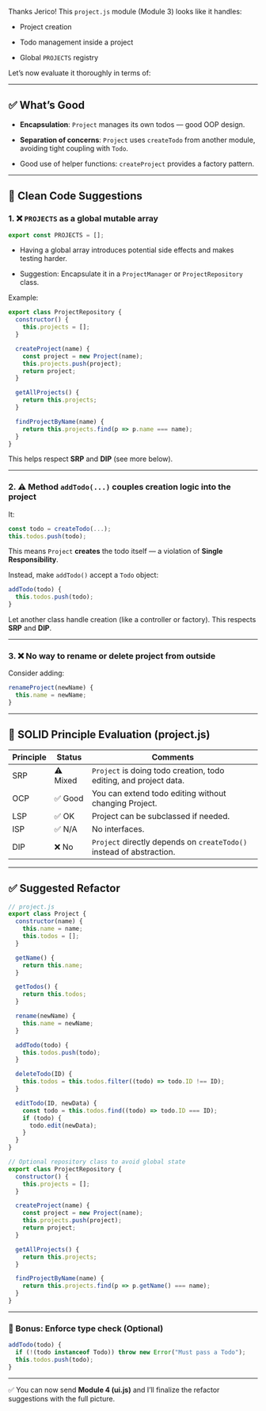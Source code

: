  Thanks Jerico! This `project.js` module (Module 3) looks like it handles:

- Project creation
    
- Todo management inside a project
    
- Global `PROJECTS` registry
    

Let’s now evaluate it thoroughly in terms of:

---

## ✅ What’s Good

- **Encapsulation**: `Project` manages its own todos — good OOP design.
    
- **Separation of concerns**: `Project` uses `createTodo` from another module, avoiding tight coupling with `Todo`.
    
- Good use of helper functions: `createProject` provides a factory pattern.
    

---

## 🧹 Clean Code Suggestions

### 1. ❌ `PROJECTS` as a global mutable array

```js
export const PROJECTS = [];
```

- Having a global array introduces potential side effects and makes testing harder.
    
- Suggestion: Encapsulate it in a `ProjectManager` or `ProjectRepository` class.
    

Example:

```js
export class ProjectRepository {
  constructor() {
    this.projects = [];
  }

  createProject(name) {
    const project = new Project(name);
    this.projects.push(project);
    return project;
  }

  getAllProjects() {
    return this.projects;
  }

  findProjectByName(name) {
    return this.projects.find(p => p.name === name);
  }
}
```

This helps respect **SRP** and **DIP** (see more below).

---

### 2. ⚠️ Method `addTodo(...)` couples creation logic into the project

It:

```js
const todo = createTodo(...);
this.todos.push(todo);
```

This means `Project` **creates** the todo itself — a violation of **Single Responsibility**.

Instead, make `addTodo()` accept a `Todo` object:

```js
addTodo(todo) {
  this.todos.push(todo);
}
```

Let another class handle creation (like a controller or factory). This respects **SRP** and **DIP**.

---

### 3. ❌ No way to rename or delete project from outside

Consider adding:

```js
renameProject(newName) {
  this.name = newName;
}
```

---

## 🧠 SOLID Principle Evaluation (project.js)

|Principle|Status|Comments|
|---|---|---|
|SRP|⚠️ Mixed|`Project` is doing todo creation, todo editing, and project data.|
|OCP|✅ Good|You can extend todo editing without changing Project.|
|LSP|✅ OK|Project can be subclassed if needed.|
|ISP|✅ N/A|No interfaces.|
|DIP|❌ No|`Project` directly depends on `createTodo()` instead of abstraction.|

---

## ✅ Suggested Refactor

```js
// project.js
export class Project {
  constructor(name) {
    this.name = name;
    this.todos = [];
  }

  getName() {
    return this.name;
  }

  getTodos() {
    return this.todos;
  }

  rename(newName) {
    this.name = newName;
  }

  addTodo(todo) {
    this.todos.push(todo);
  }

  deleteTodo(ID) {
    this.todos = this.todos.filter((todo) => todo.ID !== ID);
  }

  editTodo(ID, newData) {
    const todo = this.todos.find((todo) => todo.ID === ID);
    if (todo) {
      todo.edit(newData);
    }
  }
}

// Optional repository class to avoid global state
export class ProjectRepository {
  constructor() {
    this.projects = [];
  }

  createProject(name) {
    const project = new Project(name);
    this.projects.push(project);
    return project;
  }

  getAllProjects() {
    return this.projects;
  }

  findProjectByName(name) {
    return this.projects.find(p => p.getName() === name);
  }
}
```

---

### 🧪 Bonus: Enforce type check (Optional)

```js
addTodo(todo) {
  if (!(todo instanceof Todo)) throw new Error("Must pass a Todo");
  this.todos.push(todo);
}
```

---

✅ You can now send **Module 4 (ui.js)** and I’ll finalize the refactor suggestions with the full picture.